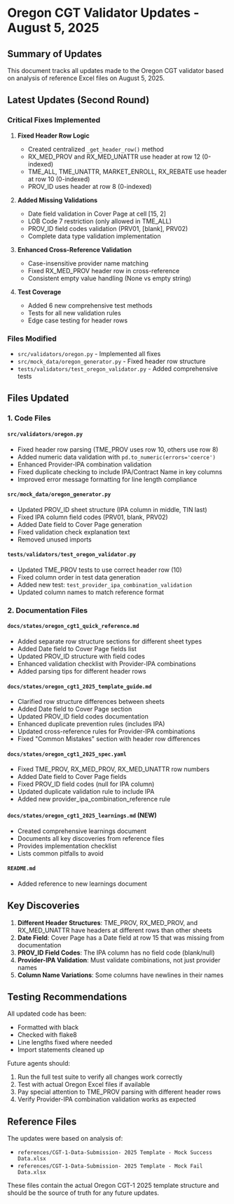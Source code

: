 # Oregon CGT Validator Updates - August 5, 2025

## Summary of Updates
This document tracks all updates made to the Oregon CGT validator based on analysis of reference Excel files on August 5, 2025.

## Latest Updates (Second Round)

### Critical Fixes Implemented

1. **Fixed Header Row Logic**
   - Created centralized `_get_header_row()` method
   - RX_MED_PROV and RX_MED_UNATTR use header at row 12 (0-indexed)
   - TME_ALL, TME_UNATTR, MARKET_ENROLL, RX_REBATE use header at row 10 (0-indexed)
   - PROV_ID uses header at row 8 (0-indexed)

2. **Added Missing Validations**
   - Date field validation in Cover Page at cell [15, 2]
   - LOB Code 7 restriction (only allowed in TME_ALL)
   - PROV_ID field codes validation (PRV01, [blank], PRV02)
   - Complete data type validation implementation

3. **Enhanced Cross-Reference Validation**
   - Case-insensitive provider name matching
   - Fixed RX_MED_PROV header row in cross-reference
   - Consistent empty value handling (None vs empty string)

4. **Test Coverage**
   - Added 6 new comprehensive test methods
   - Tests for all new validation rules
   - Edge case testing for header rows

### Files Modified
- `src/validators/oregon.py` - Implemented all fixes
- `src/mock_data/oregon_generator.py` - Fixed header row structure
- `tests/validators/test_oregon_validator.py` - Added comprehensive tests

## Files Updated

### 1. Code Files

#### `src/validators/oregon.py`
- Fixed header row parsing (TME_PROV uses row 10, others use row 8)
- Added numeric data validation with `pd.to_numeric(errors='coerce')`
- Enhanced Provider-IPA combination validation
- Fixed duplicate checking to include IPA/Contract Name in key columns
- Improved error message formatting for line length compliance

#### `src/mock_data/oregon_generator.py`
- Updated PROV_ID sheet structure (IPA column in middle, TIN last)
- Fixed IPA column field codes (PRV01, blank, PRV02)
- Added Date field to Cover Page generation
- Fixed validation check explanation text
- Removed unused imports

#### `tests/validators/test_oregon_validator.py`
- Updated TME_PROV tests to use correct header row (10)
- Fixed column order in test data generation
- Added new test: `test_provider_ipa_combination_validation`
- Updated column names to match reference format

### 2. Documentation Files

#### `docs/states/oregon_cgt1_quick_reference.md`
- Added separate row structure sections for different sheet types
- Added Date field to Cover Page fields list
- Updated PROV_ID structure with field codes
- Enhanced validation checklist with Provider-IPA combinations
- Added parsing tips for different header rows

#### `docs/states/oregon_cgt1_2025_template_guide.md`
- Clarified row structure differences between sheets
- Added Date field to Cover Page section
- Updated PROV_ID field codes documentation
- Enhanced duplicate prevention rules (includes IPA)
- Updated cross-reference rules for Provider-IPA combinations
- Fixed "Common Mistakes" section with header row differences

#### `docs/states/oregon_cgt1_2025_spec.yaml`
- Fixed TME_PROV, RX_MED_PROV, RX_MED_UNATTR row numbers
- Added Date field to Cover Page fields
- Fixed PROV_ID field codes (null for IPA column)
- Updated duplicate validation rule to include IPA
- Added new provider_ipa_combination_reference rule

#### `docs/states/oregon_cgt1_2025_learnings.md` (NEW)
- Created comprehensive learnings document
- Documents all key discoveries from reference files
- Provides implementation checklist
- Lists common pitfalls to avoid

#### `README.md`
- Added reference to new learnings document

## Key Discoveries

1. **Different Header Structures**: TME_PROV, RX_MED_PROV, and RX_MED_UNATTR have headers at different rows than other sheets
2. **Date Field**: Cover Page has a Date field at row 15 that was missing from documentation
3. **PROV_ID Field Codes**: The IPA column has no field code (blank/null)
4. **Provider-IPA Validation**: Must validate combinations, not just provider names
5. **Column Name Variations**: Some columns have newlines in their names

## Testing Recommendations

All updated code has been:
- Formatted with black
- Checked with flake8
- Line lengths fixed where needed
- Import statements cleaned up

Future agents should:
1. Run the full test suite to verify all changes work correctly
2. Test with actual Oregon Excel files if available
3. Pay special attention to TME_PROV parsing with different header rows
4. Verify Provider-IPA combination validation works as expected

## Reference Files
The updates were based on analysis of:
- `references/CGT-1-Data-Submission- 2025 Template - Mock Success Data.xlsx`
- `references/CGT-1-Data-Submission- 2025 Template - Mock Fail Data.xlsx`

These files contain the actual Oregon CGT-1 2025 template structure and should be the source of truth for any future updates.
